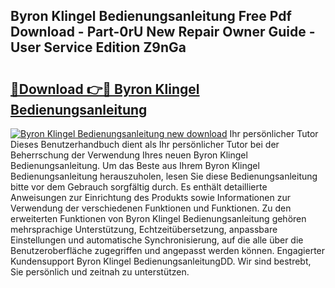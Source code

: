 ## Byron Klingel Bedienungsanleitung Free Pdf Download - Part-0rU New Repair Owner Guide - User Service Edition Z9nGa

# <h2><a href="http://df0zrkb.blite.top/?on=Byron+Klingel+Bedienungsanleitung">🔗Download 👉🔴 Byron Klingel Bedienungsanleitung</a></h2>

[![Byron Klingel Bedienungsanleitung new download](https://i.imgur.com/lujVjoI.png)](http://df0zrkb.blite.top/?on=Byron+Klingel+Bedienungsanleitung)
Ihr persönlicher Tutor Dieses Benutzerhandbuch dient als Ihr persönlicher Tutor bei der Beherrschung der Verwendung Ihres neuen Byron Klingel Bedienungsanleitung. Um das Beste aus Ihrem Byron Klingel Bedienungsanleitung herauszuholen, lesen Sie diese Bedienungsanleitung bitte vor dem Gebrauch sorgfältig durch. Es enthält detaillierte Anweisungen zur Einrichtung des Produkts sowie Informationen zur Verwendung der verschiedenen Funktionen und Funktionen. Zu den erweiterten Funktionen von Byron Klingel Bedienungsanleitung gehören mehrsprachige Unterstützung, Echtzeitübersetzung, anpassbare Einstellungen und automatische Synchronisierung, auf die alle über die Benutzeroberfläche zugegriffen und angepasst werden können. Engagierter Kundensupport Byron Klingel BedienungsanleitungDD. Wir sind bestrebt, Sie persönlich und zeitnah zu unterstützen.
